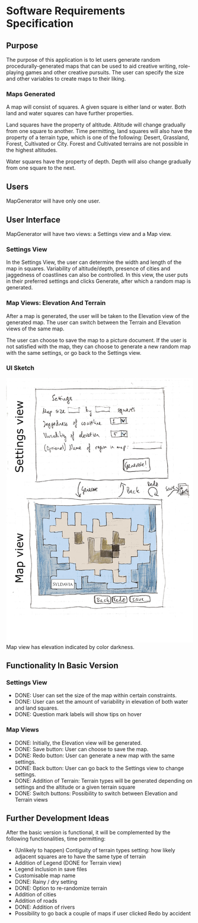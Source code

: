 # Software Requirements Specification

## Purpose

The purpose of this application is to let users generate random procedurally-generated maps that can be used to aid creative writing, role-playing games and other creative pursuits. The user can specify the size and other variables to create maps to their liking.

### Maps Generated

A map will consist of squares. A given square is either land or water. Both land and water squares can have further properties.

Land squares have the property of altitude. Altitude will change gradually from one square to another. Time permitting, land squares will also have the property of a terrain type, which is one of the following: Desert, Grassland, Forest, Cultivated or City. Forest and Cultivated terrains are not possible in the highest altitudes.

Water squares have the property of depth. Depth will also change gradually from one square to the next.

## Users

MapGenerator will have only one user.

## User Interface

MapGenerator will have two views: a Settings view and a Map view.

### Settings View

In the Settings View, the user can determine the width and length of the map in squares. Variability of altitude/depth, presence of cities and jaggedness of coastlines can also be controlled. In this view, the user puts in their preferred settings and clicks Generate, after which a random map is generated.

### Map Views: Elevation And Terrain

After a map is generated, the user will be taken to the Elevation view of the generated map. The user can switch between the Terrain and Elevation views of the same map.

The user can choose to save the map to a picture document. If the user is not satisfied with the map, they can choose to generate a new random map with the same settings, or go back to the Settings view.

### UI Sketch

![UI sketch of two views](https://github.com/otsohelos/ot_harjoitustyo/blob/master/MapGenerator/documentation/uisketch.jpg)
Map view has elevation indicated by color darkness.

## Functionality In Basic Version

### Settings View

- DONE: User can set the size of the map within certain constraints.
- DONE: User can set the amount of variability in elevation of both water and land squares.
- DONE: Question mark labels will show tips on hover

### Map Views

- DONE: Initially, the Elevation view will be generated.
- DONE: Save button: User can choose to save the map.
- DONE: Redo button: User can generate a new map with the same settings.
- DONE: Back button: User can go back to the Settings view to change settings.
- DONE: Addition of Terrain: Terrain types will be generated depending on settings and the altitude or a given terrain square
- DONE: Switch buttons: Possibility to switch between Elevation and Terrain views


## Further Development Ideas

After the basic version is functional, it will be complemented by the following functionalities, time permitting:

- (Unlikely to happen) Contiguity of terrain types setting: how likely adjacent squares are to have the same type of terrain
- Addition of Legend (DONE for Terrain view)
- Legend inclusion in save files
- Customisable map name
- DONE: Rainy / dry setting
- DONE: Option to re-randomize terrain
- Addition of cities
- Addition of roads
- DONE: Addition of rivers
- Possibility to go back a couple of maps if user clicked Redo by accident